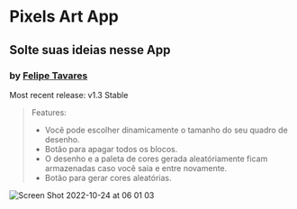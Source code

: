 # Pixels Art App
## Solte suas ideias nesse App
### by [Felipe Tavares](https://www.linkedin.com/in/xfelipetavares/)

Most recent release: v1.3 Stable
> Features:
> - Você pode escolher dinamicamente o tamanho do seu quadro de desenho.
> - Botão para apagar todos os blocos.
> - O desenho e a paleta de cores gerada aleatóriamente ficam armazenadas caso você saia e entre novamente.
> - Botão para gerar cores aleatórias.

![Screen Shot 2022-10-24 at 06 01 03](https://user-images.githubusercontent.com/33338074/197489561-89e605b9-1181-415b-a401-47f64896f2c0.png)



